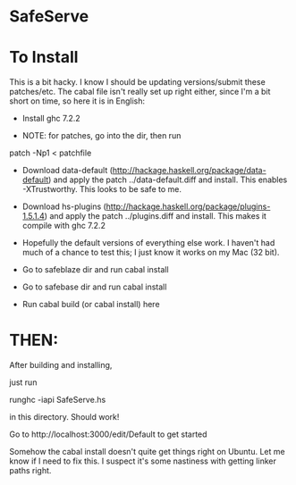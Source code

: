 SafeServe
========================================

# To Install

This is a bit hacky.  I know I should be updating versions/submit these patches/etc.  The cabal file isn't really set up right either, since I'm a bit short on time, so here it is in English:

* Install ghc 7.2.2

* NOTE: for patches, go into the dir, then run

patch -Np1 < patchfile

* Download data-default (http://hackage.haskell.org/package/data-default) and apply the patch ../data-default.diff and install.  This enables -XTrustworthy. This looks to be safe to me.

* Download hs-plugins (http://hackage.haskell.org/package/plugins-1.5.1.4) and apply the patch ../plugins.diff and install.  This makes it compile with ghc 7.2.2

* Hopefully the default versions of everything else work.  I haven't had much of a chance to test this; I just know it works on my Mac (32 bit).

* Go to safeblaze dir and run cabal install

* Go to safebase dir and run cabal install

* Run cabal build (or cabal install) here

# THEN:

After building and installing,

just run

runghc -iapi SafeServe.hs

in this directory.  Should work!

Go to http://localhost:3000/edit/Default to get started


Somehow the cabal install doesn't quite get things right on Ubuntu.  Let me know if I need to fix this.  I suspect it's some nastiness with getting linker paths right.

